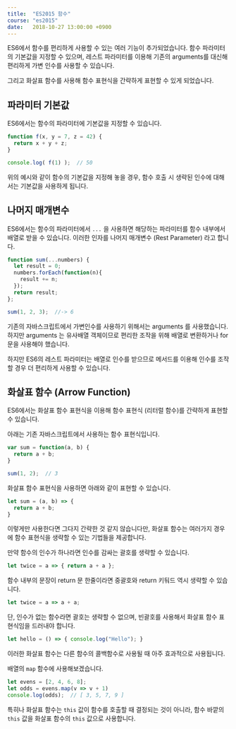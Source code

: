 ```yaml
---
title: 	"ES2015 함수"
course: "es2015"
date:   2018-10-27 13:00:00 +0900
---
```






ES6에서 함수를 편리하게 사용할 수 있는 여러 기능이 추가되었습니다. 함수 파라미터의 기본값을 지정할 수 있으며, 레스트 파라미터를 이용해 기존의 arguments를 대신해 편리하게 가변 인수를 사용할 수 있습니다.

그리고 화살표 함수를 사용해 함수 표현식을 간략하게 표현할 수 있게 되었습니다.





## 파라미터 기본값

ES6에서는 함수의 파라미터에 기본값을 지정할 수 있습니다.

```js
function f(x, y = 7, z = 42) {
  return x + y + z;
}

console.log( f(1) );  // 50
```

위의 예시와 같이 함수의 기본값을 지정해 놓을 경우, 함수 호출 시 생략된 인수에 대해서는 기본값을 사용하게 됩니다.





## 나머지 매개변수

ES6에서는 함수의 파라미터에서 `...` 을 사용하면 해당하는 파라미터를 함수 내부에서 배열로 받을 수 있습니다. 이러한 인자를 나머지 매개변수 (Rest Parameter) 라고 합니다.

```js
function sum(...numbers) {
  let result = 0;
  numbers.forEach(function(n){
    result += n;
  });
  return result;
};

sum(1, 2, 3);  //-> 6
```



기존의 자바스크립트에서 가변인수를 사용하기 위해서는 arguments 를 사용했습니다. 하지만 arguments 는 유사배열 객체이므로 편리한 조작을 위해 배열로 변환하거나 for 문을 사용해야 했습니다.

하지만 ES6의 레스트 파라미터는 배열로 인수를 받으므로 메서드를 이용해 인수를 조작할 경우 더 편리하게 사용할 수 있습니다.





## 화살표 함수 (Arrow Function)

ES6에서는 화살표 함수 표현식을 이용해 함수 표현식 (리터럴 함수)를 간략하게 표현할 수 있습니다. 

아래는 기존 자바스크립트에서 사용하는 함수 표현식입니다.

```js
var sum = function(a, b) {
  return a + b;
}

sum(1, 2);  // 3
```



화살표 함수 표현식을 사용하면 아래와  같이 표현할 수 있습니다.

```js
let sum = (a, b) => {
  return a + b;
}
```

이렇게만 사용한다면 그다지 간략한 것 같지 않습니다만, 화살표 함수는 여러가지 경우에 함수 표현식을 생략할 수 있는 기법들을 제공합니다.



만약 함수의 인수가 하나라면 인수를 감싸는 괄호를 생략할 수 있습니다.

```js
let twice = a => { return a + a };
```



함수 내부의 문장이 return 문 한줄이라면 중괄호와 return 키둬드 역시 생략할 수 있습니다.

```js
let twice = a => a + a;
```



단, 인수가 없는 함수라면 괄호는 생략할 수 없으며, 빈괄호를 사용해서 화살표 함수 표현식임을 드러내야 합니다.

```js
let hello = () => { console.log("Hello"); }
```



이러한 화살표 함수는 다른 함수의 콜백함수로 사용될 때 아주 효과적으로 사용됩니다.

배열의 `map` 함수에 사용해보겠습니다.

```js
let evens = [2, 4, 6, 8];
let odds = evens.map(v => v + 1)
console.log(odds);  // [ 3, 5, 7, 9 ]
```



특히나 화살표 함수는 `this` 값이 함수를 호출할 때 결정되는 것이 아니라, 함수 바깥의 `this` 값을 화살표 함수의 `this` 값으로 사용합니다.




